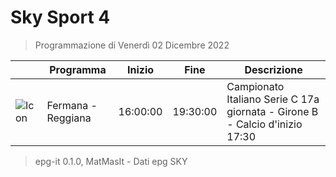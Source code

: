 # Sky Sport 4
> Programmazione di Venerdì 02 Dicembre 2022

||Programma|Inizio|Fine|Descrizione|
|---|---|---|---|---|
|![Icon](https://guidatv.sky.it/uuid/a771f3f9-e583-4417-a017-2918bdade463/cover?md5ChecksumParam=869e1bfc25c295bf6929be4268cd99ca)|Fermana - Reggiana|16:00:00|19:30:00|Campionato Italiano Serie C 17a giornata - Girone B - Calcio d&#039;inizio 17:30



 > epg-it 0.1.0, MatMasIt - Dati epg SKY